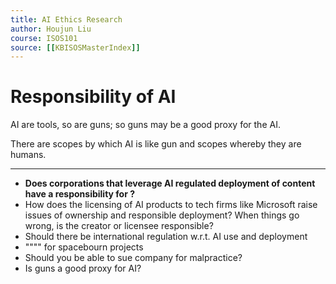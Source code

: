 ```yaml
---
title: AI Ethics Research
author: Houjun Liu
course: ISOS101
source: [[KBISOSMasterIndex]]
---
```


# Responsibility of AI
AI are tools, so are guns; so guns may be a good proxy for the AI.

There are scopes by which AI is like gun and scopes whereby they are humans.


***
* **Does corporations that leverage AI regulated deployment of content have a responsibility for ?**
* How does the licensing of AI products to tech firms like Microsoft raise issues of ownership and responsible deployment? When things go wrong, is the creator or licensee responsible?
* Should there be international regulation w.r.t. AI use and deployment
* """" for spacebourn projects
* Should you be able to sue company for malpractice?
* Is guns a good proxy for AI? 
